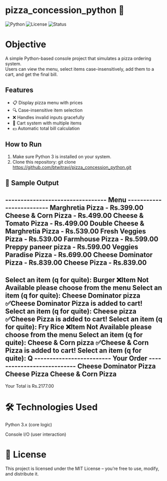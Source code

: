 # pizza_concession_python 🍕 
![Python](https://img.shields.io/badge/Python-3.x-blue.svg)
![License](https://img.shields.io/badge/License-MIT-green.svg)
![Status](https://img.shields.io/badge/Status-Active-success.svg)
# Objective 

A simple Python-based console project that simulates a pizza ordering system.  
Users can view the menu, select items case-insensitively, add them to a cart, and get the final bill.

## Features
- 📋 Display pizza menu with prices
- 🔍 Case-insensitive item selection
- ❌ Handles invalid inputs gracefully
- 🛒 Cart system with multiple items
- 💵 Automatic total bill calculation

## How to Run
1. Make sure Python 3 is installed on your system.
2. Clone this repository:
   git clone https://github.com/btwitravi/pizza_concession_python.git

## 📌 Sample Output
--------------------------------- Menu -------------------------
Marghretia Pizza                    - Rs.399.00
Cheese & Corn Pizza                 - Rs.499.00
Cheese & Tomato Pizza               - Rs.499.00
Double Cheese & Marghretia Pizza    - Rs.539.00
Fresh Veggies Pizza                 - Rs.539.00
Farmhouse Pizza                     - Rs.599.00
Preppy paneer pizza                 - Rs.599.00
Veggies Paradise Pizza              - Rs.699.00
Cheese Dominator Pizza              - Rs.839.00
Cheese Pizza                        - Rs.839.00
----------------------------------------------------------------
Select an item (q for quite): Burger 
❌Item Not Available please choose from the menu
Select an item (q for quite): Cheese Dominator pizza 
✅Cheese Dominator Pizza is added to cart!
Select an item (q for quite): Cheese pizza 
✅Cheese Pizza is added to cart!
Select an item (q for quite): Fry Rice 
❌Item Not Available please choose from the menu
Select an item (q for quite): Cheese & Corn pizza 
✅Cheese & Corn Pizza is added to cart!
Select an item (q for quite): Q
------------------------- Your Order ---------------------------
Cheese Dominator Pizza
Cheese Pizza
Cheese & Corn Pizza
----------------------------------------------------------------
Your Total is Rs.2177.00

# 🛠️ Technologies Used

Python 3.x (core logic)

Console I/O (user interaction)

# 📜 License

This project is licensed under the MIT License – you’re free to use, modify, and distribute it.

